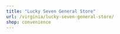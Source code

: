 ```yaml
---
title: "Lucky Seven General Store"
url: /virginia/lucky-seven-general-store/
shop: convenience
---
```


